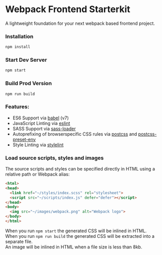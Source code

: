 # Webpack Frontend Starterkit

A lightweight foundation for your next webpack based frontend project.

### Installation

```sh
npm install
```

### Start Dev Server

```sh
npm start
```

### Build Prod Version

```sh
npm run build
```

### Features:

- ES6 Support via [babel](https://babeljs.io/) (v7)
- JavaScript Linting via [eslint](https://eslint.org/)
- SASS Support via [sass-loader](https://github.com/jtangelder/sass-loader)
- Autoprefixing of browserspecific CSS rules via [postcss](https://postcss.org/) and [postcss-preset-env](https://github.com/csstools/postcss-preset-env)
- Style Linting via [stylelint](https://stylelint.io/)

### Load source scripts, styles and images

The source scripts and styles can be specified directly in HTML using a relative path or Webpack alias:

```html
<html>
<head>
  <link href="~/styles/index.scss" rel="stylesheet">
  <script src="~/scripts/index.js" defer="defer"></script>
</head>
<body>
  <img src="~/images/webpack.png" alt="Webpack logo">
</body>
</html>
```

When you run `npm start` the generated CSS will be inlined in HTML.\
When you run `npm run build` the generated CSS will be extracted into a separate file.\
An image will be inlined in HTML when a file size is less than 8kb.
